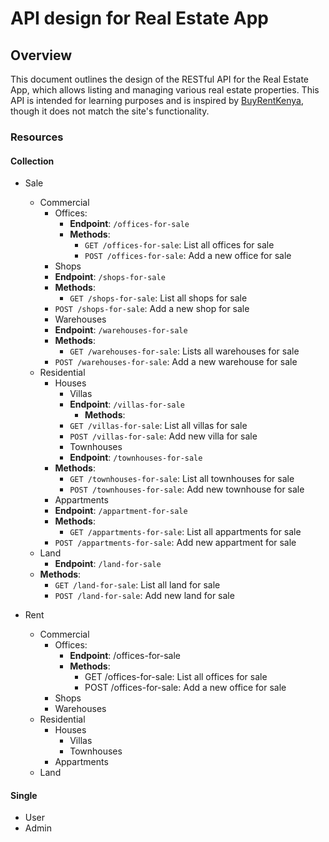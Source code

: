 # API design for Real Estate App

## Overview

This document outlines the design of the RESTful API for the Real Estate App,
which allows listing and managing various real estate properties.
This API is intended for learning purposes and is inspired by [BuyRentKenya](https://www.buyrentkenya.com/),
though it does not match the site's functionality.

### Resources

#### Collection

- Sale
    - Commercial
        - Offices:
            - **Endpoint**: `/offices-for-sale`
            - **Methods**:
                - `GET /offices-for-sale`: List all offices for sale
                - `POST /offices-for-sale`: Add a new office for sale
        - Shops
	    - **Endpoint**: `/shops-for-sale`
	    - **Methods**:
	        - `GET /shops-for-sale`: List all shops for sale
		- `POST /shops-for-sale`: Add a new shop for sale
        - Warehouses
	    - **Endpoint**: `/warehouses-for-sale`
	    - **Methods**:
	        - `GET /warehouses-for-sale`: Lists all warehouses for sale
		- `POST /warehouses-for-sale`: Add a new warehouse for sale
    - Residential
        - Houses
            - Villas
	        - **Endpoint**: `/villas-for-sale`
                - **Methods**:
		    - `GET /villas-for-sale`: List all villas for sale
		    - `POST /villas-for-sale`: Add new villa for sale
            - Townhouses
	        - **Endpoint**: `/townhouses-for-sale`
		- **Methods**:
		    - `GET /townhouses-for-sale`: List all townhouses for sale
		    - `POST /townhouses-for-sale`: Add new townhouse for sale
        - Appartments
	    - **Endpoint**: `/appartment-for-sale`
	    - **Methods**:
	        - `GET /appartments-for-sale`: List all appartments for sale
		- `POST /appartments-for-sale`: Add new appartment for sale
    - Land
        - **Endpoint**: `/land-for-sale`
	- **Methods**:
	    - `GET /land-for-sale`: List all land for sale
	    - `POST /land-for-sale`: Add new land for sale

- Rent

    - Commercial
        - Offices:
            - **Endpoint**: /offices-for-sale
            - **Methods**:
                - GET /offices-for-sale: List all offices for sale
                - POST /offices-for-sale: Add a new office for sale
        - Shops
        - Warehouses
    - Residential
        - Houses
            - Villas
            - Townhouses
        - Appartments
    - Land

#### Single
- User
- Admin
